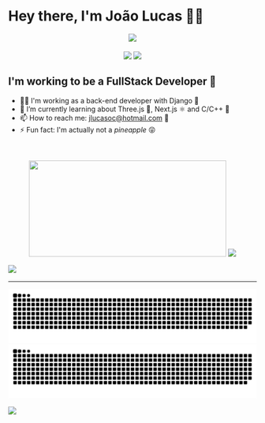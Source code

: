 # Hey there, I'm João Lucas 👋🍍

<div align="center">
  <a href="http://abacaxiguy.me" target="_blank">
    <img src="./img/portfolio-card-v1.gif" width="688px">
  </a>
</div>

<br>

<div align="center">
  <img src="http://github-readme-streak-stats.herokuapp.com?user=abacaxiguy&theme=radical&hide_border=true&date_format=j%20M%5B%20Y%5D" width="288px">
  <img src="http://github-profile-summary-cards.vercel.app/api/cards/profile-details?username=abacaxiguy&theme=radical" width="400px">
</div>

## I'm working to be a FullStack Developer 💪

- 👨‍🏭 I'm working as a back-end developer with Django 🐍
- 🚧 I’m currently learning about Three.js 🧊, Next.js ⚛ and C/C++ 🎒
- 📫 How to reach me: jlucasoc@hotmail.com 📧
- ⚡ Fun fact: I'm actually not a <i>pineapple</i> 😝

<br>
<br>

<div align="center">
  <img width="400em" height="195px" src="https://github-readme-stats.vercel.app/api?username=abacaxiguy&show_icons=true&theme=radical&count_private=true&include_all_commits=true">
  <img width="400em" src="https://github-readme-stats.vercel.app/api/top-langs/?username=abacaxiguy&layout=compact&theme=radical">
</div>

![](https://komarev.com/ghpvc/?username=abacaxiguy&color=FFB900)

<hr>

![GitHub Snake Light](https://github.com/abacaxiguy/abacaxiguy/blob/output/github-snake.svg#gh-light-mode-only)
![GitHub Snake dark](https://github.com/abacaxiguy/abacaxiguy/blob/output/github-snake-dark.svg#gh-dark-mode-only)

![](https://hit.yhype.me/github/profile?user_id=62774465)
